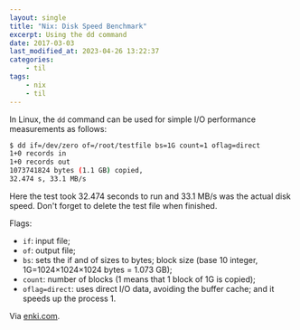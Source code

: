 ```yaml
---
layout: single
title: "Nix: Disk Speed Benchmark"
excerpt: Using the dd command
date: 2017-03-03
last_modified_at: 2023-04-26 13:22:37
categories:
    - til
tags:
    - nix
    - til
---
```


In Linux, the `dd` command can be used for simple I/O performance measurements
as follows:

```bash
$ dd if=/dev/zero of=/root/testfile bs=1G count=1 oflag=direct
1+0 records in
1+0 records out
1073741824 bytes (1.1 GB) copied,
32.474 s, 33.1 MB/s
```

Here the test took 32.474 seconds to run and 33.1 MB/s was the actual disk speed.
Don't forget to delete the test file when finished.

Flags:

-   `if`: input file;
-   `of`: output file;
-   `bs`: sets the if and of sizes to bytes;
    block size (base 10 integer, 1G=1024×1024×1024 bytes = 1.073 GB);
-   `count`: number of blocks (1 means that 1 block of 1G is copied);
-   `oflag=direct`: uses direct I/O data, avoiding the buffer cache; and
    it speeds up the process 1.

Via [enki.com](https://app.enkipro.com/#/insight/55860b435c637c4b29b92749).
